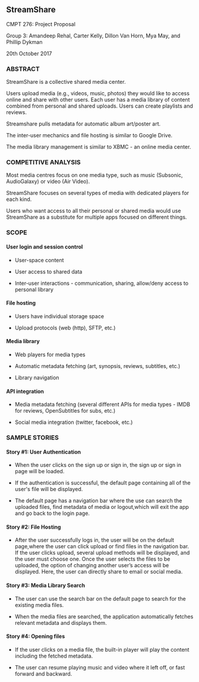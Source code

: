 ## StreamShare

CMPT 276: Project Proposal

Group 3: Amandeep Rehal, Carter Kelly, Dillon Van Horn, Mya May, and Phillip Dykman

20th October 2017

### ABSTRACT

StreamShare is a collective shared media center.

Users upload media (e.g., videos, music, photos) they would like to access online and share with other users. Each user has a media library of content combined from personal and shared uploads. Users can create playlists and reviews.

Streamshare pulls metadata for automatic album art/poster art.

The inter-user mechanics and file hosting is similar to Google Drive.

The media library management is similar to XBMC - an online media center.

### COMPETITIVE ANALYSIS

Most media centres focus on one media type, such as music (Subsonic, AudioGalaxy) or video (Air Video).

StreamShare focuses on several types of media with dedicated players for each kind.

Users who want access to all their personal or shared media would use StreamShare as a substitute for multiple apps focused on different things.

### SCOPE

#### User login and session control

* User-space content

* User access to shared data

* Inter-user interactions - communication, sharing, allow/deny access to personal library

#### File hosting

* Users have individual storage space

* Upload protocols (web (http), SFTP, etc.)

#### Media library

* Web players for media types

* Automatic metadata fetching (art, synopsis, reviews, subtitles, etc.)

* Library navigation

#### API integration

* Media metadata fetching (several different APIs for media types - IMDB for reviews, OpenSubtitles for subs, etc.)

* Social media integration (twitter, facebook, etc.)

### SAMPLE STORIES

#### Story #1: User Authentication

* When the user clicks on the sign up or sign in, the sign up or sign in page will be loaded.

* If the authentication is successful, the default page containing all of the user's file will be displayed.

* The default page has a navigation bar where the use can search the uploaded files, find metadata of media or logout,which will exit the app and go back to the login page.

#### Story #2: File Hosting

* After the user successfully logs in, the user will be on the default page,where the user can click upload or find files in the navigation bar. If the user clicks upload, several upload methods will be displayed, and the user must choose one. Once the user selects the files to be uploaded, the option of changing another user’s access will be displayed. Here, the user can directly share to email or social media.

#### Story #3: Media Library Search

* The user can use the search bar on the default page to search for the existing media files.

* When the media files are searched, the application automatically fetches relevant metadata and displays them.

#### Story #4: Opening files

* If the user clicks on a media file, the built-in player will play the content including the fetched metadata.

* The user can resume playing music and video where it left off, or fast forward and backward.
